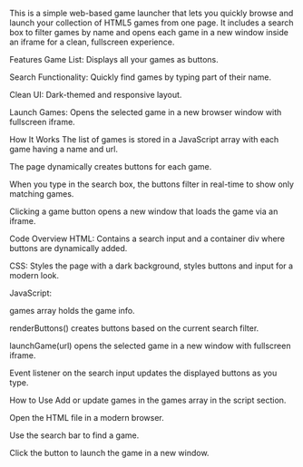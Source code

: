 This is a simple web-based game launcher that lets you quickly browse and launch your collection of HTML5 games from one page. It includes a search box to filter games by name and opens each game in a new window inside an iframe for a clean, fullscreen experience.

Features
Game List: Displays all your games as buttons.

Search Functionality: Quickly find games by typing part of their name.

Clean UI: Dark-themed and responsive layout.

Launch Games: Opens the selected game in a new browser window with fullscreen iframe.

How It Works
The list of games is stored in a JavaScript array with each game having a name and url.

The page dynamically creates buttons for each game.

When you type in the search box, the buttons filter in real-time to show only matching games.

Clicking a game button opens a new window that loads the game via an iframe.

Code Overview
HTML: Contains a search input and a container div where buttons are dynamically added.

CSS: Styles the page with a dark background, styles buttons and input for a modern look.

JavaScript:

games array holds the game info.

renderButtons() creates buttons based on the current search filter.

launchGame(url) opens the selected game in a new window with fullscreen iframe.

Event listener on the search input updates the displayed buttons as you type.

How to Use
Add or update games in the games array in the script section.

Open the HTML file in a modern browser.

Use the search bar to find a game.

Click the button to launch the game in a new window.
